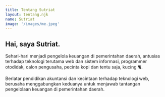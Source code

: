```yaml
---
title: Tentang Sutriat
layout: tentang.njk
name: Sutriat
image: '/images/me.jpeg'
---
```


## Hai, saya Sutriat.

Sehari-hari menjadi pengelola keuangan di pemerintahan daerah, antusias terhadap teknologi terutama web dan sistem informasi, programmer otodidak, calon pengusaha, pecinta kopi dan tentu saja, kucing 🐈.

Berlatar pendidikan akuntansi dan kecintaan terhadap teknologi web, berusaha menggabungkan keduanya untuk menjawab tantangan pengelolaan keuangan di pemerintahan daerah.